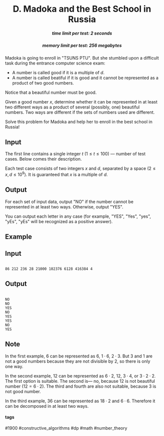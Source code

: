 <h1 style='text-align: center;'> D. Madoka and the Best School in Russia</h1>

<h5 style='text-align: center;'>time limit per test: 2 seconds</h5>
<h5 style='text-align: center;'>memory limit per test: 256 megabytes</h5>

Madoka is going to enroll in "TSUNS PTU". But she stumbled upon a difficult task during the entrance computer science exam:

* A number is called good if it is a multiple of $d$.
* A number is called beatiful if it is good and it cannot be represented as a product of two good numbers.

Notice that a beautiful number must be good.

Given a good number $x$, determine whether it can be represented in at least two different ways as a product of several (possibly, one) beautiful numbers. Two ways are different if the sets of numbers used are different.

Solve this problem for Madoka and help her to enroll in the best school in Russia!

## Input

The first line contains a single integer $t$ ($1 \leq t \leq 100$) — number of test cases. Below comes their description.

Each test case consists of two integers $x$ and $d$, separated by a space ($2 \leq x, d \leq 10^9$). It is guaranteed that $x$ is a multiple of $d$.

## Output

For each set of input data, output "NO" if the number cannot be represented in at least two ways. Otherwise, output "YES".

You can output each letter in any case (for example, "YES", "Yes", "yes", "yEs", "yEs" will be recognized as a positive answer).

## Example

## Input


```

86 212 236 28 21000 102376 6128 416384 4
```
## Output


```

NO
NO
YES
NO
YES
YES
NO
YES

```
## Note

In the first example, $6$ can be represented as $6$, $1 \cdot 6$, $2 \cdot 3$. But $3$ and $1$ are not a good numbers because they are not divisible by $2$, so there is only one way.

In the second example, $12$ can be represented as $6 \cdot 2$, $12$, $3 \cdot 4$, or $3 \cdot 2 \cdot 2$. The first option is suitable. The second is— no, because $12$ is not beautiful number ($12 = 6 \cdot 2$). The third and fourth are also not suitable, because $3$ is not good number.

In the third example, $36$ can be represented as $18 \cdot 2$ and $6 \cdot 6$. Therefore it can be decomposed in at least two ways.



#### tags 

#1900 #constructive_algorithms #dp #math #number_theory 